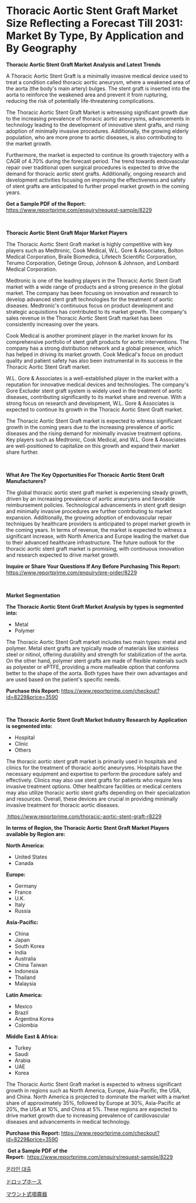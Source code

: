 <p><h1>Thoracic Aortic Stent Graft Market Size Reflecting a Forecast Till 2031: Market By Type, By Application and By Geography</h1></p><p><strong>Thoracic Aortic Stent Graft Market Analysis and Latest Trends</strong></p>
<p><p>A Thoracic Aortic Stent Graft is a minimally invasive medical device used to treat a condition called thoracic aortic aneurysm, where a weakened area of the aorta (the body's main artery) bulges. The stent graft is inserted into the aorta to reinforce the weakened area and prevent it from rupturing, reducing the risk of potentially life-threatening complications.</p><p>The Thoracic Aortic Stent Graft Market is witnessing significant growth due to the increasing prevalence of thoracic aortic aneurysms, advancements in technology leading to the development of innovative stent grafts, and rising adoption of minimally invasive procedures. Additionally, the growing elderly population, who are more prone to aortic diseases, is also contributing to the market growth.</p><p>Furthermore, the market is expected to continue its growth trajectory with a CAGR of 4.70% during the forecast period. The trend towards endovascular repair over traditional open surgical procedures is expected to drive the demand for thoracic aortic stent grafts. Additionally, ongoing research and development activities focusing on improving the effectiveness and safety of stent grafts are anticipated to further propel market growth in the coming years.</p></p>
<p><strong>Get a Sample PDF of the Report:&nbsp;</strong> <a href="https://www.reportprime.com/enquiry/request-sample/8229">https://www.reportprime.com/enquiry/request-sample/8229</a></p>
<p>&nbsp;</p>
<p><strong>Thoracic Aortic Stent Graft Major Market Players</strong></p>
<p><p>The Thoracic Aortic Stent Graft market is highly competitive with key players such as Medtronic, Cook Medical, W.L. Gore & Associates, Bolton Medical Corporation, Braile Biomedica, Lifetech Scientific Corporation, Terumo Corporation, Getinge Group, Johnson & Johnson, and Lombard Medical Corporation.</p><p>Medtronic is one of the leading players in the Thoracic Aortic Stent Graft market with a wide range of products and a strong presence in the global market. The company has been focusing on innovation and research to develop advanced stent graft technologies for the treatment of aortic diseases. Medtronic's continuous focus on product development and strategic acquisitions has contributed to its market growth. The company's sales revenue in the Thoracic Aortic Stent Graft market has been consistently increasing over the years.</p><p>Cook Medical is another prominent player in the market known for its comprehensive portfolio of stent graft products for aortic interventions. The company has a strong distribution network and a global presence, which has helped in driving its market growth. Cook Medical's focus on product quality and patient safety has also been instrumental in its success in the Thoracic Aortic Stent Graft market.</p><p>W.L. Gore & Associates is a well-established player in the market with a reputation for innovative medical devices and technologies. The company's Gore Excluder stent graft system is widely used in the treatment of aortic diseases, contributing significantly to its market share and revenue. With a strong focus on research and development, W.L. Gore & Associates is expected to continue its growth in the Thoracic Aortic Stent Graft market.</p><p>The Thoracic Aortic Stent Graft market is expected to witness significant growth in the coming years due to the increasing prevalence of aortic diseases and the rising demand for minimally invasive treatment options. Key players such as Medtronic, Cook Medical, and W.L. Gore & Associates are well-positioned to capitalize on this growth and expand their market share further.</p></p>
<p>&nbsp;</p>
<p><strong>What Are The Key Opportunities For Thoracic Aortic Stent Graft Manufacturers?</strong></p>
<p><p>The global thoracic aortic stent graft market is experiencing steady growth, driven by an increasing prevalence of aortic aneurysms and favorable reimbursement policies. Technological advancements in stent graft design and minimally invasive procedures are further contributing to market expansion. Additionally, the growing adoption of endovascular repair techniques by healthcare providers is anticipated to propel market growth in the coming years. In terms of revenue, the market is expected to witness a significant increase, with North America and Europe leading the market due to their advanced healthcare infrastructure. The future outlook for the thoracic aortic stent graft market is promising, with continuous innovation and research expected to drive market growth.</p></p>
<p><strong>Inquire or Share Your Questions If Any Before Purchasing This Report:</strong> <a href="https://www.reportprime.com/enquiry/pre-order/8229">https://www.reportprime.com/enquiry/pre-order/8229</a></p>
<p>&nbsp;</p>
<p><strong>Market Segmentation</strong></p>
<p><strong>The Thoracic Aortic Stent Graft Market Analysis by types is segmented into:</strong></p>
<p><ul><li>Metal</li><li>Polymer</li></ul></p>
<p><p>The Thoracic Aortic Stent Graft market includes two main types: metal and polymer. Metal stent grafts are typically made of materials like stainless steel or nitinol, offering durability and strength for stabilization of the aorta. On the other hand, polymer stent grafts are made of flexible materials such as polyester or ePTFE, providing a more malleable option that conforms better to the shape of the aorta. Both types have their own advantages and are used based on the patient's specific needs.</p></p>
<p><strong>Purchase this Report:&nbsp;</strong><a href="https://www.reportprime.com/checkout?id=8229&price=3590">https://www.reportprime.com/checkout?id=8229&price=3590</a></p>
<p>&nbsp;</p>
<p><strong>The Thoracic Aortic Stent Graft Market Industry Research by Application is segmented into:</strong></p>
<p><ul><li>Hospital</li><li>Clinic</li><li>Others</li></ul></p>
<p><p>The thoracic aortic stent graft market is primarily used in hospitals and clinics for the treatment of thoracic aortic aneurysms. Hospitals have the necessary equipment and expertise to perform the procedure safely and effectively. Clinics may also use stent grafts for patients who require less invasive treatment options. Other healthcare facilities or medical centers may also utilize thoracic aortic stent grafts depending on their specialization and resources. Overall, these devices are crucial in providing minimally invasive treatment for thoracic aortic diseases.</p></p>
<p><a href="https://www.reportprime.com/thoracic-aortic-stent-graft-r8229">&nbsp;https://www.reportprime.com/thoracic-aortic-stent-graft-r8229</a></p>
<p><strong>In terms of Region, the Thoracic Aortic Stent Graft Market Players available by Region are:</strong></p>
<p>
    <p> <strong> North America: </strong>
        <ul>
            <li>United States</li>
            <li>Canada</li>
        </ul>
        </p> 
    <p> <strong> Europe: </strong>
        <ul>
            <li>Germany</li>
            <li>France</li>
            <li>U.K.</li>
            <li>Italy</li>
            <li>Russia</li>
        </ul>
        </p> 
    <p> <strong> Asia-Pacific: </strong>
        <ul>
            <li>China</li>
            <li>Japan</li>
            <li>South Korea</li>
            <li>India</li>
            <li>Australia</li>
            <li>China Taiwan</li>
            <li>Indonesia</li>
            <li>Thailand</li>
            <li>Malaysia</li>
        </ul>
        </p> 
    <p> <strong> Latin America: </strong>
        <ul>
            <li>Mexico</li>
            <li>Brazil</li>
            <li>Argentina Korea</li>
            <li>Colombia</li>
        </ul>
        </p> 
    <p> <strong> Middle East & Africa: </strong>
        <ul>
            <li>Turkey</li>
            <li>Saudi</li>
            <li>Arabia</li>
            <li>UAE</li>
            <li>Korea</li>
        </ul>
    </p>
    </p>
<p><p>The Thoracic Aortic Stent Graft market is expected to witness significant growth in regions such as North America, Europe, Asia-Pacific, the USA, and China. North America is projected to dominate the market with a market share of approximately 35%, followed by Europe at 30%, Asia-Pacific at 20%, the USA at 10%, and China at 5%. These regions are expected to drive market growth due to increasing prevalence of cardiovascular diseases and advancements in medical technology.</p></p>
<p><strong>Purchase this Report: </strong><a href="https://www.reportprime.com/checkout?id=8229&price=3590">https://www.reportprime.com/checkout?id=8229&price=3590</a></p>
<p>&nbsp;<strong>Get a Sample PDF of the Report:&nbsp;&nbsp;</strong><a href="https://www.reportprime.com/enquiry/request-sample/8229">https://www.reportprime.com/enquiry/request-sample/8229</a></p>
<p><strong></strong></p>
<p><p><a href="https://github.com/RichardLueilwitz787/Market-Research-Report-List-1/blob/main/469021820903.md">온라인 대출</a></p><p><a href="https://github.com/Calvi3ynJerde867/Market-Research-Report-List-1/blob/main/682542922669.md">ドロップホース</a></p><p><a href="https://github.com/JacksonWiza1924/Market-Research-Report-List-1/blob/main/106828022670.md">マウント式噴霧器</a></p></p>